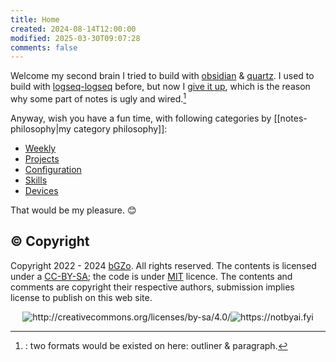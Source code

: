 ```yaml
---
title: Home
created: 2024-08-14T12:00:00
modified: 2025-03-30T09:07:28
comments: false
---
```


Welcome my second brain I tried to build with [obsidian](obsidian) & [quartz](https://quartz.jzhao.xyz). I used to build with [logseq-logseq](logseq-logseq.md) before, but now I [give it up](1218-giving-up-logseq), which is the reason why some part of notes is ugly and wired.[^giving-up-logseq]

Anyway, wish you have a fun time, with following categories by [[notes-philosophy|my category philosophy]]:

- [Weekly](weekly/index)
- [Projects](projects/index)
- [Configuration](custom/index)
- [Skills](skills/index)
- [Devices](devices/index)

That would be my pleasure. 😊

## © Copyright

Copyright 2022 - 2024 [bGZo](https://github.com/bGZo). All rights reserved. The contents is licensed under a [CC-BY-SA](https://creativecommons.org/licenses/by-sa/4.0/); the code is under [MIT](https://github.com/bGZo/blog/blob/main/LICENSE) licence. The contents and comments are copyright their respective authors, submission implies license to publish on this web site.

<center><img src="https://i.creativecommons.org/l/by-sa/4.0/88x31.png" alt="http://creativecommons.org/licenses/by-sa/4.0/"/><img src="https://raw.githack.com/bGZo/assets/dev/2024/Written-By-Human-Not-By-AI-Badge-white.svg" alt="https://notbyai.fyi"/></center>

[^giving-up-logseq]:: two formats would be existed on here: outliner & paragraph.
